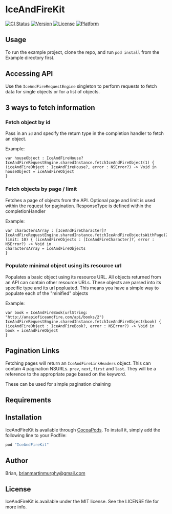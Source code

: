 # IceAndFireKit

[![CI Status](http://img.shields.io/travis/Brian/IceAndFireKit.svg?style=flat)](https://travis-ci.org/murphb52/IceAndFireKit)
[![Version](https://img.shields.io/cocoapods/v/IceAndFireKit.svg?style=flat)](http://cocoapods.org/pods/IceAndFireKit)
[![License](https://img.shields.io/cocoapods/l/IceAndFireKit.svg?style=flat)](http://cocoapods.org/pods/IceAndFireKit)
[![Platform](https://img.shields.io/cocoapods/p/IceAndFireKit.svg?style=flat)](http://cocoapods.org/pods/IceAndFireKit)

## Usage

To run the example project, clone the repo, and run `pod install` from the Example directory first.

## Accessing API

Use the `IceAndFireRequestEngine` singleton to perform requests to fetch data for single objects or for a list of objects.

## 3 ways to fetch information

### Fetch object by id
Pass in an `id` and specify the return type in the completion handler to fetch an object. 

Example:
```
var houseObject : IceAndFireHouse?
IceAndFireRequestEngine.sharedInstance.fetchIceAndFireObject(1) { (iceAndFireObject : IceAndFireHouse?, error : NSError?) -> Void in
houseObject = iceAndFireObject
}
```

### Fetch objects by page / limit

Fetches a page of objects from the API. Optional page and limit is used within the request for pagination. ResponseType is defined within the completionHandler 

Example:
```
var charactersArray : [IceAndFireCharacter]?
IceAndFireRequestEngine.sharedInstance.fetchIceAndFireObjectsWithPage(2, limit: 10) { (iceAndFireObjects : [IceAndFireCharacter]?, error : NSError?) -> Void in
charactersArray = iceAndFireObjects
}
```

### Populate minimal object using its resource url

Populates a basic object using its resource URL. All objects returned from an API can contain other resource URLs. These objects are parsed into its specific type and its url popluated. This means you have a simple way to populate each of the "minified" objects

Example:
```
var book = IceAndFireBook(urlString: "http://anapioficeandfire.com/api/books/2")
IceAndFireRequestEngine.sharedInstance.fetchIceAndFireObject(book) { (iceAndFireObject : IceAndFireBook?, error : NSError?) -> Void in
book = iceAndFireObject
}
```

## Pagination Links

Fetching pages will return an `IceAndFireLinkHeaders` object. This can contain 4 pagination NSURLs. `prev`, `next`, `first` and `last`. They will be a reference to the appropriate page based on the keyword.

These can be used for simple pagination chaining

## Requirements

## Installation

IceAndFireKit is available through [CocoaPods](http://cocoapods.org). To install
it, simply add the following line to your Podfile:

```ruby
pod "IceAndFireKit"
```

## Author

Brian, brianmartinmurphy@gmail.com

## License

IceAndFireKit is available under the MIT license. See the LICENSE file for more info.
